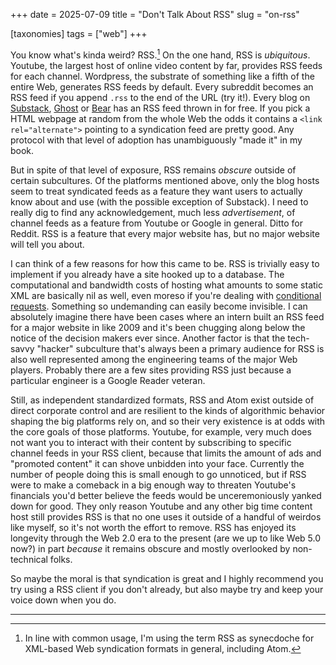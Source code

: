 +++
date = 2025-07-09
title =  "Don't Talk About RSS"
slug =  "on-rss"

[taxonomies]
tags = ["web"]
+++

You know what's kinda weird? RSS.[^1] On the one hand, RSS is *ubiquitous*. Youtube, the largest host of online video content by far, provides RSS feeds for each channel. Wordpress, the substrate of something like a fifth of the entire Web, generates RSS feeds by default. Every subreddit becomes an RSS feed if you append `.rss` to the end of the URL (try it!).  Every blog on [Substack](https://support.substack.com/hc/en-us/articles/360038239391-Is-there-an-RSS-feed-for-my-publication), [Ghost](https://ghost.org/integrations/custom-rss/) or [Bear](https://docs.bearblog.dev/rss-and-atom-feeds/) has an RSS feed thrown in for free. If you pick a HTML webpage at random from the whole Web the odds it contains a `<link rel="alternate">` pointing to a syndication feed are pretty good. Any protocol with that level of adoption has unambiguously "made it" in my book.

But in spite of that level of exposure, RSS remains *obscure* outside of certain subcultures. Of the platforms mentioned above, only the blog hosts seem to treat syndicated feeds as a feature they want users to actually know about and use (with the possible exception of Substack). I need to really dig to find any acknowledgement, much less *advertisement*, of channel feeds as a feature from Youtube or Google in general. Ditto for Reddit. RSS is a feature that every major website has, but no major website will tell you about.


I can think of a few reasons for how this came to be. RSS is trivially easy to implement if you already have a site hooked up to a database. The computational and bandwidth costs of hosting what amounts to some static XML are basically nil as well, even moreso if you're dealing with [conditional requests](https://en.wikipedia.org/wiki/HTTP_ETag). Something so undemanding can easily become invisible. I can absolutely imagine there have been cases where an intern built an RSS feed for a major website in like 2009 and it's been chugging along below the notice of the decision makers ever since. Another factor is that the tech-savvy "hacker" subculture that's always been a primary audience for RSS is also well represented among the engineering teams of the major Web players. Probably there are a few sites providing RSS just because a particular engineer is a Google Reader veteran.


Still, as independent standardized formats, RSS and Atom exist outside of direct corporate control and are resilient to the kinds of algorithmic behavior shaping the big platforms rely on, and so their very existence is at odds with the core goals of those platforms. Youtube, for example, very much does not want you to interact with their content by subscribing to specific channel feeds in your RSS client, because that limits the amount of ads and "promoted content" it can shove unbidden into your face. Currently the number of people doing this is small enough to go unnoticed, but if RSS were to make a comeback in a big enough way to threaten Youtube's financials you'd better believe the feeds would be unceremoniously yanked down for good. They only reason Youtube and any other big time content host still provides RSS is that no one uses it outside of a handful of weirdos like myself, so it's not worth the effort to remove. RSS has enjoyed its longevity through the Web 2.0 era to the present (are we up to like Web 5.0 now?) in part *because* it remains obscure and mostly overlooked by non-technical folks. 

So maybe the moral is that syndication is great and I highly recommend you try using a RSS client if you don't already, but also maybe try and keep your voice down when you do.



---
[^1]: In line with common usage, I'm using the term RSS as synecdoche for XML-based Web syndication formats in general, including Atom. 
